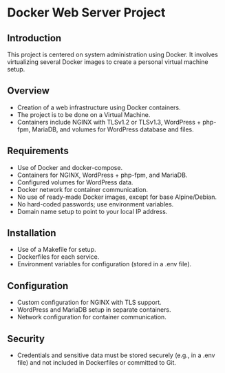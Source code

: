 # Docker Web Server Project

## Introduction
This project is centered on system administration using Docker. It involves virtualizing several Docker images to create a personal virtual machine setup.

## Overview
- Creation of a web infrastructure using Docker containers.
- The project is to be done on a Virtual Machine.
- Containers include NGINX with TLSv1.2 or TLSv1.3, WordPress + php-fpm, MariaDB, and volumes for WordPress database and files.

## Requirements
- Use of Docker and docker-compose.
- Containers for NGINX, WordPress + php-fpm, and MariaDB.
- Configured volumes for WordPress data.
- Docker network for container communication.
- No use of ready-made Docker images, except for base Alpine/Debian.
- No hard-coded passwords; use environment variables.
- Domain name setup to point to your local IP address.

## Installation
- Use of a Makefile for setup.
- Dockerfiles for each service.
- Environment variables for configuration (stored in a .env file).

## Configuration
- Custom configuration for NGINX with TLS support.
- WordPress and MariaDB setup in separate containers.
- Network configuration for container communication.

## Security
- Credentials and sensitive data must be stored securely (e.g., in a .env file) and not included in Dockerfiles or committed to Git.
